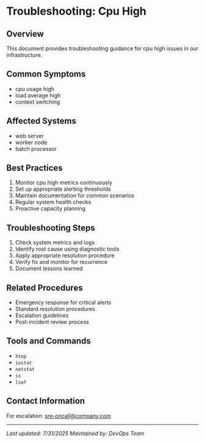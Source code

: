 # Troubleshooting: Cpu High

## Overview
This document provides troubleshooting guidance for cpu high issues in our infrastructure.

## Common Symptoms
- cpu usage high
- load average high
- context switching

## Affected Systems
- web server
- worker node
- batch processor

## Best Practices
1. Monitor cpu high metrics continuously
2. Set up appropriate alerting thresholds
3. Maintain documentation for common scenarios
4. Regular system health checks
5. Proactive capacity planning

## Troubleshooting Steps
1. Check system metrics and logs
2. Identify root cause using diagnostic tools
3. Apply appropriate resolution procedure
4. Verify fix and monitor for recurrence
5. Document lessons learned

## Related Procedures
- Emergency response for critical alerts
- Standard resolution procedures
- Escalation guidelines
- Post-incident review process

## Tools and Commands
- `htop`
- `iostat`
- `netstat`
- `ss`
- `lsof`

## Contact Information
For escalation: sre-oncall@company.com

---
*Last updated: 7/31/2025*
*Maintained by: DevOps Team*
